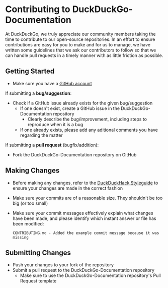 # Contributing to DuckDuckGo-Documentation

At DuckDuckGo, we truly appreciate our community members taking the time to contribute to our open-source repositories. In an effort to ensure contributions are easy for you to make and for us to manage, we have written some guidelines that we ask our contributors to follow so that we can handle pull requests in a timely manner with as little friction as possible.

## Getting Started

- Make sure you have a [GitHub account](https://github.com/signup/free)

If submitting a **bug/suggestion**:
- Check if a GitHub issue already exists for the given bug/suggestion
    - If one doesn't exist, create a GitHub issue in the DuckDuckGo-Documentation repository
        - Clearly describe the bug/improvement, including steps to reproduce when it is a bug
    - If one already exists, please add any aditional comments you have regarding the matter

If submitting a **pull request** (bugfix/addition):
- Fork the DuckDuckGo-Documentation repository on GitHub

## Making Changes

- Before making any changes, refer to the [DuckDuckHack Styleguide](https://dukgo.com/duckduckhack/styleguide_overview) to ensure your changes are made in the correct fashion
- Make sure your commits are of a reasonable size. They shouldn't be too big (or too small)
- Make sure your commit messages effectively explain what changes have been made, and please identify which instant answer or file has been modified:

    ```
    CONTRIBUTING.md - Added the example commit message because it was missing
    ```

## Submitting Changes

- Push your changes to your fork of the repository
- Submit a pull request to the DuckDuckGo-Documentation repository
    * Make sure to use the DuckDuckGo-Documentation repository's Pull Request template
